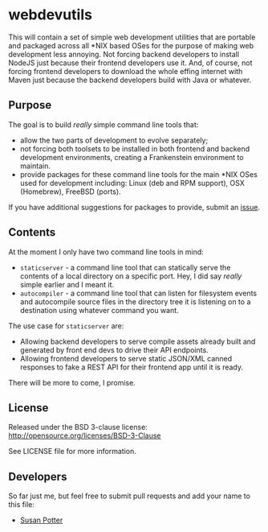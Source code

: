 # webdevutils

This will contain a set of simple web development utilities that are portable
and packaged across all \*NIX based OSes for the purpose of making web
development less annoying. Not forcing backend developers to install NodeJS
just because their frontend developers use it. And, of course, not forcing
frontend developers to download the whole effing internet with Maven just
because the backend developers build with Java or whatever.

## Purpose

The goal is to build _really_ simple command line tools that:
* allow the two parts of development to evolve separately;
* not forcing both toolsets to be installed in both frontend and backend
development environments, creating a Frankenstein environment to maintain.
* provide packages for these command line tools for the main \*NIX OSes used
for development including: Linux (deb and RPM support), OSX (Homebrew),
FreeBSD (ports).

If you have additional suggestions for packages to provide, submit an
[issue](https://github.com/mbbx6spp/webdevutils/issues).

## Contents

At the moment I only have two command line tools in mind:
* `staticserver` - a command line tool that can statically serve the
contents of a local directory on a specific port. Hey, I did say
_really_ simple earlier and I meant it.
* `autocompiler` - a command line tool that can listen for filesystem
events and autocompile source files in the directory tree it is
listening on to a destination using whatever command you want.

The use case for `staticserver` are:
* Allowing backend developers to serve compile assets already built and
generated by front end devs to drive their API endpoints.
* Allowing frontend developers to serve static JSON/XML canned responses
to fake a REST API for their frontend app until it is ready.

There will be more to come, I promise.

## License

Released under the BSD 3-clause license:
http://opensource.org/licenses/BSD-3-Clause

See LICENSE file for more information.

## Developers

So far just me, but feel free to submit pull requests and add your name to
this file:

* [Susan Potter](https://github.com/mbbx6spp)

